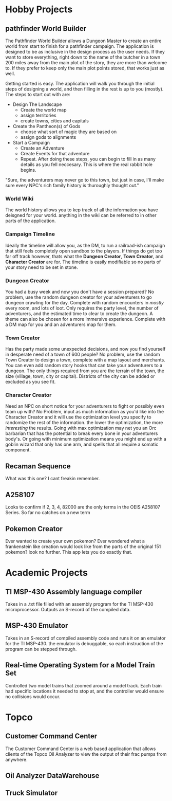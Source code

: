 # Hobby Projects

## pathfinder World Builder

The Pathfinder World Builder allows a Dungeon Master to create an entire world from start to finish for a pathfinder campaign. The application is designed to be as inclusive in the design process as the user needs. If they want to store everything, right down to the name of the butcher in a town 200 miles away from the main plot of the story, they are more than welcome to. If they prefer to keep only the main plot points stored, that works just as well.

Getting started is easy. The application will walk you through the initial steps of designing a world, and then filling in the rest is up to you (mostly). The steps to start out with are:
  - Design The Landscape
    - Create the world map
    - assign territories 
    - create towns, cities and capitals
  - Create the Pantheon(s) of Gods
    - choose what sort of magic they are based on
    - assign gods to alignments
  - Start a Campaign
    - Create an Adventure
    - Create Events for that adventure
    - Repeat.
After doing these steps, you can begin to fill in as many details as you fell neccesary. This is where the real rabbit hole begins.     

  "Sure, the adventurers may never go to this town, but just in case, I'll make sure every NPC's rich family history is thuroughly thought out." 

### World Wiki
The world history allows you to kep track of all the information you have deisgned for your world. anything in the wiki can be referred to in other parts of the application. 

### Campaign Timeline
Ideally the timeline will allow you, as the DM, to run a railroad-ish campaign that still feels completely open sandbox to the players. If things do get too far off track however, thats what the **Dungeon Creator**, **Town Creator**, and **Character Creator** are for. The timeline is easily modifiable so no parts of your story need to be set in stone. 

### Dungeon Creator
You had a busy week and now you don't have a session prepared? No problem, use the random dungeon creator for your adventurers to go dungeon crawling for the day. Complete with random encounters in *mostly* every room, and lots of loot. Only requires the party level, the number of adventurers, and the estimated time to clear to create the dungeon. A theme can also be chosen for a more immersive experience. Complete with a DM map for you and an adventurers map for them.

### Town Creator
Has the party made some unexpected decisions, and now you find yourself in desperate need of a town of 600 people? No problem, use the random Town Creator to design a town, complete with a map layout and merchants. You can even add random story hooks that can take your adventurers to a dungeon. The only things required from you are the terrain of the town, the size (village, town, city or capital). Districts of the city can be added or excluded as you see fit.  

### Character Creator
Need an NPC on short notice for your adventurers to fight or possibly even team up with? No Problem, input as much information as you'd like into the Character Creator and it will use the optimization level you specify to randomize the rest of the information. the lower the optimization, the more *interesting* the results. Going with max optimization may net you an Orc barbarian that has the potential to break every bone in your adventurers body's. Or going with minimum optimization means you might end up with a goblin wizard that only has one arm, and spells that all require a somatic component. 

## Recaman Sequence

What was this one? I cant freakin remember.

## A258107

Looks to confirm if 2, 3, 4, 82000 are the only terms in the OEIS A258107 Series. So far no catches on a new term

## Pokemon Creator

Ever wanted to create your own pokemon? Ever wondered what a frankenstein like creation would look like from the parts of the original 151 pokemon? look no further. This app lets you do exactly that.

# Academic Projects

## TI MSP-430 Assembly language compiler

Takes in a .txt file filled with an assembly program for the TI MSP-430 microprocessor. Outputs an S-record of the compiled data. 

## MSP-430 Emulator

Takes in an S-record of compiled assembly code and runs it on an emulator for the TI MSP-430. the emulator is debuggable, so each instruction of the program can be stepped through.

## Real-time Operating System for a Model Train Set

Controlled two model trains that zoomed around a model track. Each train had specific locations it needed to stop at, and the controller would ensure no collisions would occur.

# Topco

## Customer Command Center
The Customer Command Center is a web based application that allows clients of the Topco Oil Analyzer to view the output of their frac pumps from anywhere. 
## Oil Analyzer DataWarehouse

## Truck Simulator

